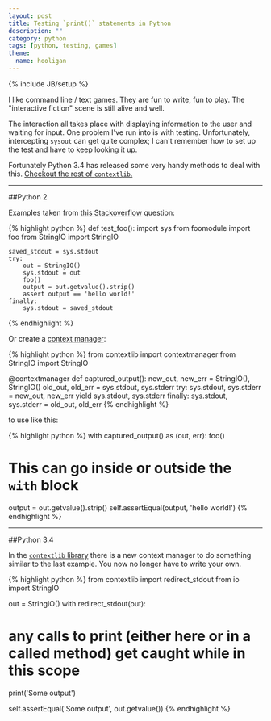 ```yaml
---
layout: post
title: Testing `print()` statements in Python
description: ""
category: python
tags: [python, testing, games]
theme:
  name: hooligan
---
```

{% include JB/setup %}


I like command line / text games.  They are fun to write, fun to play.  The "interactive fiction"
scene is still alive and well.

The interaction all takes place with displaying information to the user and waiting for input.
One problem I've run into is with testing.  Unfortunately, intercepting `sysout` can get quite complex;
I can't remember how to set up the test and have to keep looking it up.

Fortunately Python 3.4 has released some very handy methods to deal with this.
[Checkout the rest of `contextlib`.](https://docs.python.org/3.4/library/contextlib.html)

-------

##Python 2

Examples taken from [this Stackoverflow](http://stackoverflow.com/questions/4219717/how-to-assert-output-with-nosetest-unittest-in-python)
question:


{% highlight python %}
def test_foo():
    import sys
    from foomodule import foo
    from StringIO import StringIO

    saved_stdout = sys.stdout
    try:
        out = StringIO()
        sys.stdout = out
        foo()
        output = out.getvalue().strip()
        assert output == 'hello world!'
    finally:
        sys.stdout = saved_stdout
{% endhighlight %}


Or create a [context manager](http://eigenhombre.com/2013/04/20/introduction-to-context-managers/):

{% highlight python %}
from contextlib import contextmanager
from StringIO import StringIO

@contextmanager
def captured_output():
    new_out, new_err = StringIO(), StringIO()
    old_out, old_err = sys.stdout, sys.stderr
    try:
        sys.stdout, sys.stderr = new_out, new_err
        yield sys.stdout, sys.stderr
    finally:
        sys.stdout, sys.stderr = old_out, old_err
{% endhighlight %}

to use like this:

{% highlight python %}
with captured_output() as (out, err):
    foo()
# This can go inside or outside the `with` block
output = out.getvalue().strip()
self.assertEqual(output, 'hello world!')
{% endhighlight %}

-------

##Python 3.4

In the [`contextlib` library](https://docs.python.org/3.4/library/contextlib.html) there is a new context manager to do
something similar to the last example.  You now no longer have to
write your own.


{% highlight python %}
from contextlib import redirect_stdout
from io import StringIO

out = StringIO()
with redirect_stdout(out):
  # any calls to print (either here or in a called method) get caught while in this scope
  print('Some output')

self.assertEqual('Some output', out.getvalue())
{% endhighlight %}
